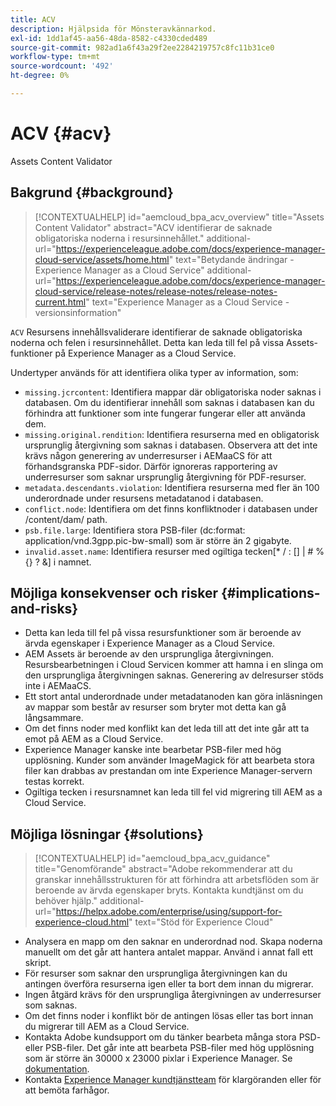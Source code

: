 ```yaml
---
title: ACV
description: Hjälpsida för Mönsteravkännarkod.
exl-id: 1dd1af45-aa56-48da-8582-c4330cded489
source-git-commit: 982ad1a6f43a29f2ee2284219757c8fc11b31ce0
workflow-type: tm+mt
source-wordcount: '492'
ht-degree: 0%

---
```


# ACV {#acv}

Assets Content Validator

## Bakgrund {#background}

>[!CONTEXTUALHELP]
>id="aemcloud_bpa_acv_overview"
>title="Assets Content Validator"
>abstract="ACV identifierar de saknade obligatoriska noderna i resursinnehållet."
>additional-url="https://experienceleague.adobe.com/docs/experience-manager-cloud-service/assets/home.html" text="Betydande ändringar - Experience Manager as a Cloud Service"
>additional-url="https://experienceleague.adobe.com/docs/experience-manager-cloud-service/release-notes/release-notes/release-notes-current.html" text="Experience Manager as a Cloud Service - versionsinformation"

`ACV`  Resursens innehållsvaliderare identifierar de saknade obligatoriska noderna och felen i resursinnehållet. Detta kan leda till fel på vissa Assets-funktioner på Experience Manager as a Cloud Service.

Undertyper används för att identifiera olika typer av information, som:

* `missing.jcrcontent`: Identifiera mappar där obligatoriska noder saknas i databasen. Om du identifierar innehåll som saknas i databasen kan du förhindra att funktioner som inte fungerar fungerar eller att använda dem.
* `missing.original.rendition`: Identifiera resurserna med en obligatorisk ursprunglig återgivning som saknas i databasen. Observera att det inte krävs någon generering av underresurser i AEMaaCS för att förhandsgranska PDF-sidor. Därför ignoreras rapportering av underresurser som saknar ursprunglig återgivning för PDF-resurser.
* `metadata.descendants.violation`: Identifiera resurserna med fler än 100 underordnade under resursens metadatanod i databasen.
* `conflict.node`: Identifiera om det finns konfliktnoder i databasen under /content/dam/ path.
* `psb.file.large`: Identifiera stora PSB-filer (dc:format: application/vnd.3gpp.pic-bw-small) som är större än 2 gigabyte.
* `invalid.asset.name`: Identifiera resurser med ogiltiga tecken[* / : [\] | # % {} ? &amp;] i namnet.

## Möjliga konsekvenser och risker {#implications-and-risks}

* Detta kan leda till fel på vissa resursfunktioner som är beroende av ärvda egenskaper i Experience Manager as a Cloud Service.
* AEM Assets är beroende av den ursprungliga återgivningen. Resursbearbetningen i Cloud Servicen kommer att hamna i en slinga om den ursprungliga återgivningen saknas. Generering av delresurser stöds inte i AEMaaCS.
* Ett stort antal underordnade under metadatanoden kan göra inläsningen av mappar som består av resurser som bryter mot detta kan gå långsammare.
* Om det finns noder med konflikt kan det leda till att det inte går att ta emot på AEM as a Cloud Service.
* Experience Manager kanske inte bearbetar PSB-filer med hög upplösning. Kunder som använder ImageMagick för att bearbeta stora filer kan drabbas av prestandan om inte Experience Manager-servern testas korrekt.
* Ogiltiga tecken i resursnamnet kan leda till fel vid migrering till AEM as a Cloud Service.

## Möjliga lösningar {#solutions}

>[!CONTEXTUALHELP]
>id="aemcloud_bpa_acv_guidance"
>title="Genomförande"
>abstract="Adobe rekommenderar att du granskar innehållsstrukturen för att förhindra att arbetsflöden som är beroende av ärvda egenskaper bryts. Kontakta kundtjänst om du behöver hjälp."
>additional-url="https://helpx.adobe.com/enterprise/using/support-for-experience-cloud.html" text="Stöd för Experience Cloud"

* Analysera en mapp om den saknar en underordnad nod. Skapa noderna manuellt om det går att hantera antalet mappar. Använd i annat fall ett skript.
* För resurser som saknar den ursprungliga återgivningen kan du antingen överföra resurserna igen eller ta bort dem innan du migrerar.
* Ingen åtgärd krävs för den ursprungliga återgivningen av underresurser som saknas.
* Om det finns noder i konflikt bör de antingen lösas eller tas bort innan du migrerar till AEM as a Cloud Service.
* Kontakta Adobe kundsupport om du tänker bearbeta många stora PSD- eller PSB-filer. Det går inte att bearbeta PSB-filer med hög upplösning som är större än 30000 x 23000 pixlar i Experience Manager. Se [dokumentation](https://experienceleague.adobe.com/docs/experience-manager-65/assets/extending/best-practices-for-imagemagick.html).
* Kontakta [Experience Manager kundtjänstteam](https://helpx.adobe.com/enterprise/using/support-for-experience-cloud.html) för klargöranden eller för att bemöta farhågor.

